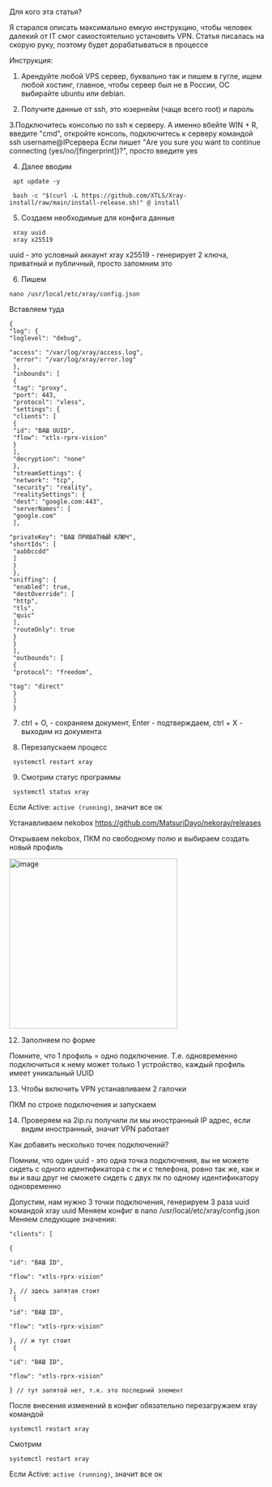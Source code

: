 Для кого эта статья?

Я старался описать максимально емкую инструкцию, чтобы человек далекий от IT смог самостоятельно установить VPN. Статья писалась на скорую руку, поэтому будет дорабатываться в процессе

Инструкция:

1. Арендуйте любой VPS сервер, буквально так и пишем в гугле, ищем любой хостинг, главное, чтобы сервер был не в России, ОС выбирайте ubuntu или debian.

2. Получите данные от ssh, это юзернейм (чаще всего root) и пароль

3.Подключитесь консолью по ssh к серверу. А именно вбейте WIN + R, введите "cmd", откройте консоль, подключитесь к серверу командой ssh username@IPсервера
Если пишет "Are you sure you want to continue connecting (yes/no/[fingerprint])?", просто введите yes

4. Далее вводим
```
 apt update -y

 bash -c "$(curl -L https://github.com/XTLS/Xray-install/raw/main/install-release.sh)" @ install
```
5. Создаем необходимые для конфига данные
```
 xray uuid
 xray x25519
```

uuid - это условный аккаунт
xray x25519 - генерирует 2 ключа, приватный и публичный, просто запомним это

6. Пишем
```
nano /usr/local/etc/xray/config.json
```
Вставляем туда
```
{
"log": {
"loglevel": "debug",

"access": "/var/log/xray/access.log",
 "error": "/var/log/xray/error.log"
 },
 "inbounds": [
 {
 "tag": "proxy",
 "port": 443,
 "protocol": "vless",
 "settings": {
 "clients": [
 {
 "id": "ВАШ UUID",
 "flow": "xtls-rprx-vision"
 }
 ],
 "decryption": "none"
 },
 "streamSettings": {
 "network": "tcp",
 "security": "reality",
 "realitySettings": {
 "dest": "google.com:443",
 "serverNames": [
 "google.com"
 ],

"privateKey": "ВАШ ПРИВАТНЫЙ КЛЮЧ",
"shortIds": [
 "aabbccdd"
 ]
 }
 },
"sniffing": {
 "enabled": true,
 "destOverride": [
 "http",
 "tls",
 "quic"
 ],
 "routeOnly": true
 }
 }
 ],
 "outbounds": [
 {
 "protocol": "freedom",

"tag": "direct"
 }
 ]
 }
```
7. ctrl + O, - сохраняем документ,
Enter - подтверждаем,
ctrl + X - выходим из документа

8. Перезапускаем процесс
```
 systemctl restart xray
```

9. Смотрим статус программы
```
 systemctl status xray
```

Если Active: `active (running)`, значит все ок

Устанавливаем nekobox https://github.com/MatsuriDayo/nekoray/releases

Открываем nekobox, ПКМ по свободному полю и выбираем создать новый профиль

<img width="332" height="335" alt="image" src="https://github.com/user-attachments/assets/0e960bb2-827d-4468-a5b5-b17c6f097220" />


12. Заполняем по форме


Помните, что 1 профиль = одно подключение. Т.е. одновременно подключиться к нему может только 1 устройство, каждый профиль имеет уникальный UUID

13. Чтобы включить VPN устанавливаем 2 галочки


ПКМ по строке подключения и запускаем


14. Проверяем на 2ip.ru получили ли мы иностранный IP адрес, если видим иностранный, значит VPN работает

Как добавить несколько точек подключений?

Помним, что один uuid - это одна точка подключения, вы не можете сидеть с одного идентификатора с пк и с телефона, ровно так же, как и вы и ваш друг не сможете сидеть с двух пк по одному идентификатору одновременно

Допустим, нам нужно 3 точки подключения, генерируем 3 раза uuid командой xray uuid
Меняем конфиг в nano /usr/local/etc/xray/config.json
Меняем следующие значения:
```
"clients": [

{

"id": "ВАШ ID",

"flow": "xtls-rprx-vision"

}, // здесь запятая стоит
 {

"id": "ВАШ ID",

"flow": "xtls-rprx-vision"

}, // и тут стоит
 {

"id": "ВАШ ID",

"flow": "xtls-rprx-vision"

} // тут запятой нет, т.к. это последний элемент
```
После внесения изменений в конфиг обязательно перезагружаем xray командой 
```
systemctl restart xray
```
Смотрим 
```
systemctl restart xray
```
Если Active: `active (running)`, значит все ок
